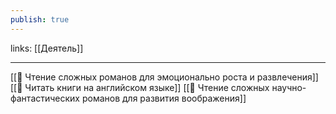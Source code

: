 ```yaml
---
publish: true
---
```

links: [[Деятель]]

---

[[🎯 Чтение сложных романов для эмоционально роста и развлечения]]
[[🎯 Читать книги на английском языке]]
[[🎯 Чтение сложных научно-фантастических романов для развития воображения]]